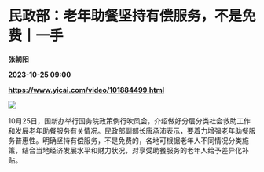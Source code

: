 # 民政部：老年助餐坚持有偿服务，不是免费丨一手
**张朝阳**

**2023-10-25 09:00**

**https://www.yicai.com/video/101884499.html**

![](http://imgcdn.yicai.com/vms-new/2023/10/c52ca0be-6ed9-4203-8e5f-6cd17570a682.png) 

10月25日，国新办举行国务院政策例行吹风会，介绍做好分层分类社会救助工作和发展老年助餐服务有关情况。民政部副部长唐承沛表示，要着力增强老年助餐服务普惠性。明确坚持有偿服务，不是免费的，各地可根据老年人不同情况分类施策，结合当地经济发展水平和财力状况，对享受助餐服务的老年人给予差异化补贴。